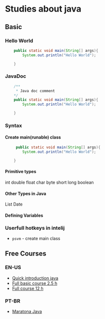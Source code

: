 # Studies about java

## Basic

### Hello World

```java
    public static void main(String[] args){
        System.out.println("Hello World");

    }
```

### JavaDoc

```java
    /**
     * Java doc comment
    */
    public static void main(String[] args){
        System.out.println("Hello World");

    }
```

### Syntax

#### Create main(runable) class

```java
     public static void main(String[] args){
        System.out.println("Hello World");

    }
```

#### Primitive types

int
double
float
char
byte
short
long
boolean

#### Other Types in Java

List
Date

#### Defining Variables

### Userfull hotkeys in intelij

* `psvm` - create main class

## Free Courses

### EN-US

* [Quick introduction java](https://www.youtube.com/watch?v=RRubcjpTkks)
* [Full basic course 2.5 h](https://www.youtube.com/watch?v=eIrMbAQSU34)
* [Full course 12 h](https://www.youtube.com/watch?v=xk4_1vDrzzo)

### PT-BR

* [Maratona Java](https://www.youtube.com/playlist?list=PL62G310vn6nFIsOCC0H-C2infYgwm8SWW)
